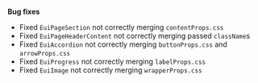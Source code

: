 **Bug fixes**

- Fixed `EuiPageSection` not correctly merging `contentProps.css`
- Fixed `EuiPageHeaderContent` not correctly merging passed `className`s
- Fixed `EuiAccordion` not correctly merging `buttonProps.css` and `arrowProps.css`
- Fixed `EuiProgress` not correctly merging `labelProps.css`
- Fixed `EuiImage` not correctly merging `wrapperProps.css`
